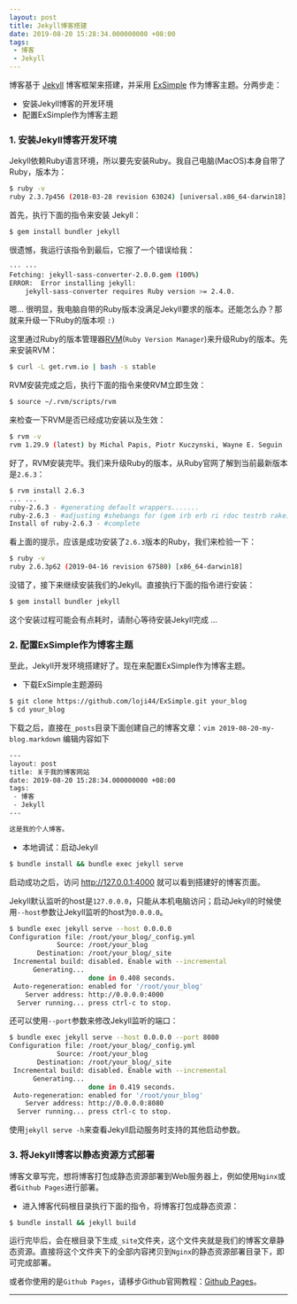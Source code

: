 ```yaml
---
layout: post
title: Jekyll博客搭建
date: 2019-08-20 15:28:34.000000000 +08:00
tags: 
 - 博客
 - Jekyll
---
```


博客基于 <a href="https://jekyllrb.com" target="_blank">Jekyll</a> 博客框架来搭建，并采用 <a href="https://github.com/loji44/ExSimple" target="_blank">ExSimple</a> 作为博客主题。分两步走：

- 安装Jekyll博客的开发环境
- 配置ExSimple作为博客主题

### 1. 安装Jekyll博客开发环境
Jekyll依赖Ruby语言环境，所以要先安装Ruby。我自己电脑(MacOS)本身自带了Ruby，版本为：

```bash
$ ruby -v
ruby 2.3.7p456 (2018-03-28 revision 63024) [universal.x86_64-darwin18]
```

首先，执行下面的指令来安装 Jekyll：

```bash
$ gem install bundler jekyll
```

很遗憾，我运行该指令到最后，它报了一个错误给我：

```bash
··· ···
Fetching: jekyll-sass-converter-2.0.0.gem (100%)
ERROR:  Error installing jekyll:
	jekyll-sass-converter requires Ruby version >= 2.4.0.
```

嗯... 很明显，我电脑自带的Ruby版本没满足Jekyll要求的版本。还能怎么办？那就来升级一下Ruby的版本呗 `:)`

这里通过Ruby的版本管理器<a href="http://rvm.io" target="_blank">RVM</a>(`Ruby Version Manager`)来升级Ruby的版本。先来安装RVM：

```bash
$ curl -L get.rvm.io | bash -s stable
```

RVM安装完成之后，执行下面的指令来使RVM立即生效：

```bash
$ source ~/.rvm/scripts/rvm
```

来检查一下RVM是否已经成功安装以及生效：

```bash
$ rvm -v
rvm 1.29.9 (latest) by Michal Papis, Piotr Kuczynski, Wayne E. Seguin [https://rvm.io]
```

好了，RVM安装完毕。我们来升级Ruby的版本，从Ruby官网了解到当前最新版本是`2.6.3`：
```bash
$ rvm install 2.6.3
... ...
ruby-2.6.3 - #generating default wrappers.......
ruby-2.6.3 - #adjusting #shebangs for (gem irb erb ri rdoc testrb rake).
Install of ruby-2.6.3 - #complete
```

看上面的提示，应该是成功安装了`2.6.3`版本的Ruby，我们来检验一下：

```bash
$ ruby -v
ruby 2.6.3p62 (2019-04-16 revision 67580) [x86_64-darwin18]
```

没错了，接下来继续安装我们的Jekyll。直接执行下面的指令进行安装：
                           
```bash
$ gem install bundler jekyll
```

这个安装过程可能会有点耗时，请耐心等待安装Jekyll完成 ...

### 2. 配置ExSimple作为博客主题

至此，Jekyll开发环境搭建好了。现在来配置ExSimple作为博客主题。

- 下载ExSimple主题源码

```bash
$ git clone https://github.com/loji44/ExSimple.git your_blog
$ cd your_blog
```

下载之后，直接在`_posts`目录下面创建自己的博客文章：`vim 2019-08-20-my-blog.markdown` 编辑内容如下

```bash
---
layout: post
title: 关于我的博客网站
date: 2019-08-20 15:28:34.000000000 +08:00
tags: 
 - 博客
 - Jekyll
---

这是我的个人博客。

```

- 本地调试：启动Jekyll

```bash
$ bundle install && bundle exec jekyll serve
```

启动成功之后，访问 <a href="http://127.0.0.1:4000" target="_blank">http://127.0.0.1:4000</a> 就可以看到搭建好的博客页面。

Jekyll默认监听的host是`127.0.0.0`，只能从本机电脑访问；启动Jekyll的时候使用`--host`参数让Jekyll监听的host为`0.0.0.0`。

```bash
$ bundle exec jekyll serve --host 0.0.0.0
Configuration file: /root/your_blog/_config.yml
            Source: /root/your_blog
       Destination: /root/your_blog/_site
 Incremental build: disabled. Enable with --incremental
      Generating...
                    done in 0.408 seconds.
 Auto-regeneration: enabled for '/root/your_blog'
    Server address: http://0.0.0.0:4000
  Server running... press ctrl-c to stop.
```

还可以使用`--port`参数来修改Jekyll监听的端口：

```bash
$ bundle exec jekyll serve --host 0.0.0.0 --port 8080
Configuration file: /root/your_blog/_config.yml
            Source: /root/your_blog
       Destination: /root/your_blog/_site
 Incremental build: disabled. Enable with --incremental
      Generating...
                    done in 0.419 seconds.
 Auto-regeneration: enabled for '/root/your_blog'
    Server address: http://0.0.0.0:8080
  Server running... press ctrl-c to stop.
```

使用`jekyll serve -h`来查看Jekyll启动服务时支持的其他启动参数。

### 3. 将Jekyll博客以静态资源方式部署

博客文章写完，想将博客打包成静态资源部署到Web服务器上，例如使用`Nginx`或者`Github Pages`进行部署。

- 进入博客代码根目录执行下面的指令，将博客打包成静态资源：

```bash
$ bundle install && jekyll build
```

运行完毕后，会在根目录下生成`_site`文件夹，这个文件夹就是我们的博客文章静态资源。直接将这个文件夹下的全部内容拷贝到`Nginx`的静态资源部署目录下，即可完成部署。

或者你使用的是`Github Pages`，请移步Github官网教程：<a href="https://pages.github.com" target="_blank">Github Pages</a>。

<hr />
